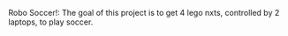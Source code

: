 Robo Soccer!:
The goal of this project is to get 4 lego nxts, controlled by 2 laptops,
to play soccer. 
